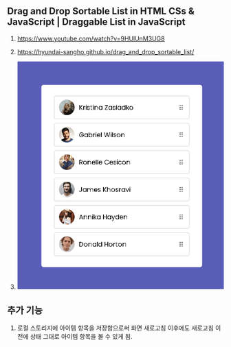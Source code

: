 ## Drag and Drop Sortable List in HTML CSs & JavaScript | Draggable List in JavaScript

1. <https://www.youtube.com/watch?v=9HUlUnM3UG8>

2. <https://hyundai-sangho.github.io/drag_and_drop_sortable_list/>

3. ![캡쳐](screenshot.gif)

## 추가 기능

1. 로컬 스토리지에 아이템 항목을 저장함으로써 화면 새로고침 이후에도 새로고침 이전에 상태 그대로 아이템 항목을 볼 수 있게 됨.
